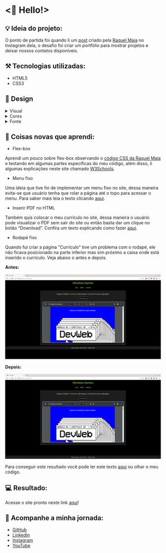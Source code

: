 # <🖖 Hello!>

 ## 💡 Ideia do projeto:

O ponto de partida foi quando li um [post](https://www.instagram.com/p/CoLfxKUOxtx/) criado pela [Raquel Maia](https://github.com/raquel-maia) no Instagram dela, o desafio foi criar um portfólio para mostrar projetos e deixar nossos contatos disponíveis.

## ⚒️ Tecnologias utilizadas:

- HTML5
- CSS3

## 🎨 Design 

<details>
<summary>Visual</summary>
<P>Decidi optar por um visual minimalista, o foco principal está no conteúdo, portanto para mim faz sentido buscar eliminar as distrações visuais que não sejam relevantes para o meu objetivo principal que é a informação.</p>
</details>

<details>
<summary>Cores</summary>
<p>Utilizei uma paleta com 4 cores, sendo 3 cores mais neutras e uma para destaque de elementos como textos, botões, links, etc.</p>

<p>Cores utilizadas:</p>

- cor-primaria: #000000;
- cor-secundaria: #1d1d1d;
- cor-terciaria: #ffffff;
- cor-quartenaria: #71ae3f; 
</details>

<details>
<summary>Fonte</summary>
<p>A fonte utilizada chama-se Inter, conheci essa fonte através de uma distribuição linux chamada [Elementary OS](https://elementary.io/). Pessoalmente acho a fonte bem simples, tem boa legibilidade e diferentes pesos (todas essas características se conectam com o meu site).
Você pode encontrar a fonte clicando [aqui](https://fonts.google.com/specimen/Inter).</p>
</details>

## 📝 Coisas novas que aprendi:

- Flex-box

Aprendi um pouco sobre flex-box observando o [código CSS da Raquel Maia](https://github.com/raquel-maia/portfolio) e testando em algumas partes específicas do meu código, além disso, li algumas explicações neste site chamado [W3Schools](https://www.w3schools.com/css/css3_flexbox.asp).

- Menu fixo

Uma ideia que tive foi de implementar um menu fixo no site, dessa maneira evita-se que usuário tenha que rolar a página até o topo para acessar o menu. Para saber mais leia o texto clicando [aqui](https://www.w3schools.com/howto/howto_css_sticky_element.asp).

- Inserir PDF no HTML

Também quis colocar o meu currículo no site, dessa maneira o usuário pode visualizar o PDF sem sair do site ou então basta dar um clique no botão “Download”. Confira um texto explicando como fazer [aqui](https://pdf.wondershare.com.br/pdf-knowledge/insert-pdf-in-html.html).

- Rodapé fixo

Quando fui criar a página "Currículo" tive um problema com o rodapé, ele não ficava posicionado na parte inferior mas sim próximo a caixa onde está inserido o currículo. Veja abaixo o antes e depois.

**Antes:**

![Antes](imagens/rodape-antes.png)

**Depois:**

![Depois](imagens/rodape-depois.png)

Para conseguir este resultado você pode ler este texto [aqui](https://www.w3schools.com/howto/howto_css_fixed_footer.asp) ou olhar o meu código.

## 💻 Resultado:

Acesse o site pronto neste link [aqui](https://oliveltonsantos.github.io/portfolio/)!

## 📱 Acompanhe a minha jornada:

- [GitHub](https://github.com/oliveltonsantos)
- [LinkedIn](https://www.linkedin.com/in/olivelton-santos)
- [Instagram](https://www.instagram.com/navegandoemc0d1gos)
- [YouTube](https://www.youtube.com/@navegandoemc0d1gos)

